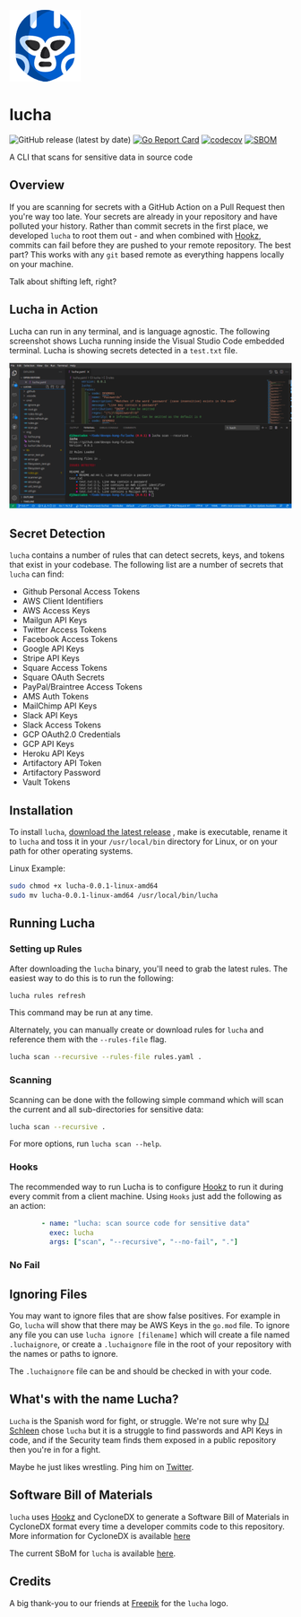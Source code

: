 
![](img/lucha128x128.png)

# lucha

![GitHub release (latest by date)](https://img.shields.io/github/v/release/devops-kung-fu/lucha) [![Go Report Card](https://goreportcard.com/badge/github.com/devops-kung-fu/lucha)](https://goreportcard.com/report/github.com/devops-kung-fu/lucha) [![codecov](https://codecov.io/gh/devops-kung-fu/lucha/branch/main/graph/badge.svg?token=P9WBOBQTOB)](https://codecov.io/gh/devops-kung-fu/lucha) [![SBOM](https://img.shields.io/badge/CyloneDX-SBoM-informational)](lucha-sbom.json)

A CLI that scans for sensitive data in source code

## Overview

If you are scanning for secrets with a GitHub Action on a Pull Request then you're way too late. Your secrets are already in your repository and have polluted your history. Rather than commit secrets in the first place, we developed ```lucha``` to root them out - and when combined with [Hookz](https://github.com/devops-kung-fu/hookz), commits can fail before they are pushed to your remote repository. The best part? This works with any ```git``` based remote as everything happens locally on your machine.

Talk about shifting left, right?

## Lucha in Action
Lucha can run in any terminal, and is language agnostic. The following screenshot shows Lucha running inside the Visual Studio Code embedded terminal. Lucha is showing secrets detected in a ```test.txt``` file.

![lucha-vscode](img/lucha-vscode.png)

## Secret Detection

```lucha``` contains a number of rules that can detect secrets, keys, and tokens that exist in your codebase. The following list are a number of secrets that ```lucha``` can find:

* Github Personal Access Tokens
* AWS Client Identifiers
* AWS Access Keys
* Mailgun API Keys
* Twitter Access Tokens
* Facebook Access Tokens
* Google API Keys
* Stripe API Keys
* Square Access Tokens
* Square OAuth Secrets
* PayPal/Braintree Access Tokens
* AMS Auth Tokens
* MailChimp API Keys
* Slack API Keys
* Slack Access Tokens
* GCP OAuth2.0 Credentials
* GCP API Keys
* Heroku API Keys
* Artifactory API Token
* Artifactory Password
* Vault Tokens

## Installation


To install ```lucha```,  [download the latest release](https://github.com/devops-kung-fu/hookz/releases) , make is executable, rename it to ```lucha``` and toss it in your ```/usr/local/bin``` directory for Linux, or on your path for other operating systems.

Linux Example:

```bash
sudo chmod +x lucha-0.0.1-linux-amd64
sudo mv lucha-0.0.1-linux-amd64 /usr/local/bin/lucha
```

## Running Lucha

### Setting up Rules

After downloading the ```lucha``` binary, you'll need to grab the latest rules. The easiest way to do this is to run the following:

``` bash
lucha rules refresh
```
This command may be run at any time.

Alternately, you can manually create or download rules for ```lucha``` and reference them with the ```--rules-file``` flag.

``` bash
lucha scan --recursive --rules-file rules.yaml .
```

### Scanning

Scanning can be done with the following simple command which will scan the current and all sub-directories for sensitive data:

``` bash
lucha scan --recursive .
```
For more options, run ```lucha scan --help```.

### Hooks
The recommended way to run Lucha is to configure [Hookz](https://github.com/devops-kung-fu/hookz) to run it during every commit from a client machine. Using ```Hooks``` just add the following as an action:

``` yaml
        - name: "lucha: scan source code for sensitive data"
          exec: lucha
          args: ["scan", "--recursive", "--no-fail", "."]
```
### No Fail


## Ignoring Files
You may want to ignore files that are show false positives. For example in Go, ```lucha``` will show that there may be AWS Keys in the ```go.mod``` file. To ignore any file you can use ```lucha ignore [filename]``` which will create a file named ```.luchaignore```, or create a ```.luchaignore``` file in the root of your repository with the names or paths to ignore. 

The ```.luchaignore``` file can be and should be checked in with your code.

## What's with the name Lucha?

```Lucha``` is the Spanish word for fight, or struggle. We're not sure why [DJ Schleen](https://github.com/djschleen) chose ```lucha``` but it is a struggle to find passwords and API Keys in code, and if the Security team finds them exposed in a public repository then you're in for a fight. 

Maybe he just likes wrestling. Ping him on [Twitter](https://twitter.com/djschleen).

## Software Bill of Materials

```lucha``` uses [Hookz](https://github.com/devops-kung-fu/hookz) and CycloneDX to generate a Software Bill of Materials in CycloneDX format every time a developer commits code to this repository. More information for CycloneDX is available [here](https://cyclonedx.org)

The current SBoM for ```lucha``` is available [here](lucha-sbom.json).

## Credits

A big thank-you to our friends at [Freepik](https://www.freepik.com) for the ```lucha``` logo.
